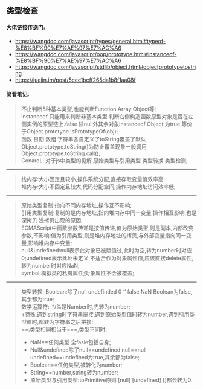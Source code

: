 ## 类型检查
#### 大佬链接传送门:
- https://wangdoc.com/javascript/types/general.html#typeof-%E8%BF%90%E7%AE%97%E7%AC%A6
- https://wangdoc.com/javascript/oop/prototype.html#instanceof-%E8%BF%90%E7%AE%97%E7%AC%A6 
- https://wangdoc.com/javascript/stdlib/object.html#objectprototypetostring 
- https://juejin.im/post/5cec1bcff265da1b8f1aa08f 
#### 简看笔记:
> 不止判断5种基本类型,也能判断Function Array Object等;  
instanceof 只能用来判断非基本类型 判断右侧构造函数原型对象是否在左侧实例的原型链上.false 除null外其余对象instanceof Object 为true  等价于Object.prototype.isPrototypeOf(obj);  
函数 日期 数组 字符串各自定义了toString覆盖了默认Object.prototype.toString()为防止覆盖现象一般调用Object.prototype.toString.call();  
ConardLi 对于js中类型的见解 原始类型与引用类型 类型转换 类型检测;
---
> 栈内存:大小固定且较小,操作系统分配,直接存取变量值效率高;  
堆内存:大小不固定且较大,代码分配空间,操作内存地址访问效率低;
---
> 原始类型复制:指向不同内存地址,操作互不影响;  
引用类型复制:复制的是内存地址,指向堆内存中同一变量,操作相互影响,也是深拷贝 浅拷贝出现的原因;  
ECMAScript中函数参数传递是按值传递,值为原始类型,则是副本,内部改变参数,不影响;值为引用类型,则是堆内存地址的拷贝,与外部变量指向同一变量,影响堆内存中变量;  
null&undefined:null表示此对象已被赋值过,此时为空,转为number时对应0;undefined表示此处未定义,不适合作为对象属性值,应该直接delete属性,转为number时对应NaN;  
symbol:模拟类的私有属性;对象属性不会被覆盖;
---
> 类型转换:
Boolean:除了null undefinded 0 ‘’ false NaN Boolean为false,其余都为true;  
数学运算符:-*/%是Number时,先转为number;  
+特殊,遇到string时字符串拼接,遇到原始类型值时转为number,遇到引用类型值时,都转为字符串之后拼接;  
==:类型相同相当于===,类型不同时:  
> - NaN==任何类型 全fasle包括自身;  
> - Null&undefined除了null==undefined null==null undefined==undefined为true,其余都为false;  
> - Boolean==任何类型,被转化为number;  
> - String==number,string转为number;  
> - 原始类型与引用类型:toPrimitive原则 [null] [undefined] []都会转为0.  
